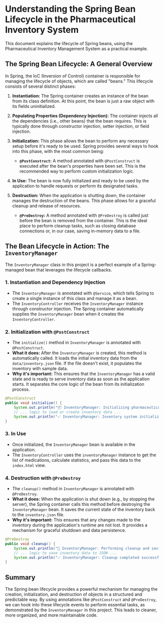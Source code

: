 
# Understanding the Spring Bean Lifecycle in the Pharmaceutical Inventory System

This document explains the lifecycle of Spring beans, using the Pharmaceutical Inventory Management System as a practical example.

## The Spring Bean Lifecycle: A General Overview

In Spring, the IoC (Inversion of Control) container is responsible for managing the lifecycle of objects, which are called "beans." This lifecycle consists of several distinct phases:

1.  **Instantiation:** The Spring container creates an instance of the bean from its class definition. At this point, the bean is just a raw object with its fields uninitialized.

2.  **Populating Properties (Dependency Injection):** The container injects all the dependencies (i.e., other beans) that the bean requires. This is typically done through constructor injection, setter injection, or field injection.

3.  **Initialization:** This phase allows the bean to perform any necessary setup before it's ready to be used. Spring provides several ways to hook into this phase, with the most common being:
    *   **`@PostConstruct`:** A method annotated with `@PostConstruct` is executed after the bean's properties have been set. This is the recommended way to perform custom initialization logic.

4.  **In Use:** The bean is now fully initialized and ready to be used by the application to handle requests or perform its designated tasks.

5.  **Destruction:** When the application is shutting down, the container manages the destruction of the beans. This phase allows for a graceful cleanup and release of resources.
    *   **`@PreDestroy`:** A method annotated with `@PreDestroy` is called just before the bean is removed from the container. This is the ideal place to perform cleanup tasks, such as closing database connections or, in our case, saving in-memory data to a file.

## The Bean Lifecycle in Action: The `InventoryManager`

The `InventoryManager` class in this project is a perfect example of a Spring-managed bean that leverages the lifecycle callbacks.

### 1. Instantiation and Dependency Injection

*   The `InventoryManager` is annotated with `@Service`, which tells Spring to create a single instance of this class and manage it as a bean.
*   The `InventoryController` receives the `InventoryManager` instance through constructor injection. The Spring container automatically supplies the `InventoryManager` bean when it creates the `InventoryController`.

### 2. Initialization with `@PostConstruct`

*   The `initialize()` method in `InventoryManager` is annotated with `@PostConstruct`.
*   **What it does:** After the `InventoryManager` is created, this method is automatically called. It loads the initial inventory data from the `data/inventory.json` file. If the file doesn't exist, it populates the inventory with sample data.
*   **Why it's important:** This ensures that the `InventoryManager` has a valid state and is ready to serve inventory data as soon as the application starts. It separates the core logic of the bean from its initialization process.

```java
@PostConstruct
public void initialize() {
    System.out.println("📦 InventoryManager: Initializing pharmaceutical inventory system...");
    // ... logic to load or create inventory data ...
    System.out.println("✅ InventoryManager: Inventory system initialized...");
}
```

### 3. In Use

*   Once initialized, the `InventoryManager` bean is available in the application.
*   The `InventoryController` uses the `inventoryManager` instance to get the list of medications, calculate statistics, and pass this data to the `index.html` view.

### 4. Destruction with `@PreDestroy`

*   The `cleanup()` method in `InventoryManager` is annotated with `@PreDestroy`.
*   **What it does:** When the application is shut down (e.g., by stopping the server), the Spring container calls this method before destroying the `InventoryManager` bean. It saves the current state of the inventory back to the `inventory.json` file.
*   **Why it's important:** This ensures that any changes made to the inventory during the application's runtime are not lost. It provides a mechanism for graceful shutdown and data persistence.

```java
@PreDestroy
public void cleanup() {
    System.out.println("🔄 InventoryManager: Performing cleanup and saving inventory state...");
    // ... logic to save inventory data to JSON ...
    System.out.println("✅ InventoryManager: Cleanup completed successfully");
}
```

## Summary

The Spring bean lifecycle provides a powerful mechanism for managing the creation, initialization, and destruction of objects in a structured and predictable way. By using annotations like `@PostConstruct` and `@PreDestroy`, we can hook into these lifecycle events to perform essential tasks, as demonstrated by the `InventoryManager` in this project. This leads to cleaner, more organized, and more maintainable code.
